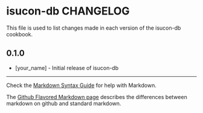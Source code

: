 isucon-db CHANGELOG
===================

This file is used to list changes made in each version of the isucon-db cookbook.

0.1.0
-----
- [your_name] - Initial release of isucon-db

- - -
Check the [Markdown Syntax Guide](http://daringfireball.net/projects/markdown/syntax) for help with Markdown.

The [Github Flavored Markdown page](http://github.github.com/github-flavored-markdown/) describes the differences between markdown on github and standard markdown.
